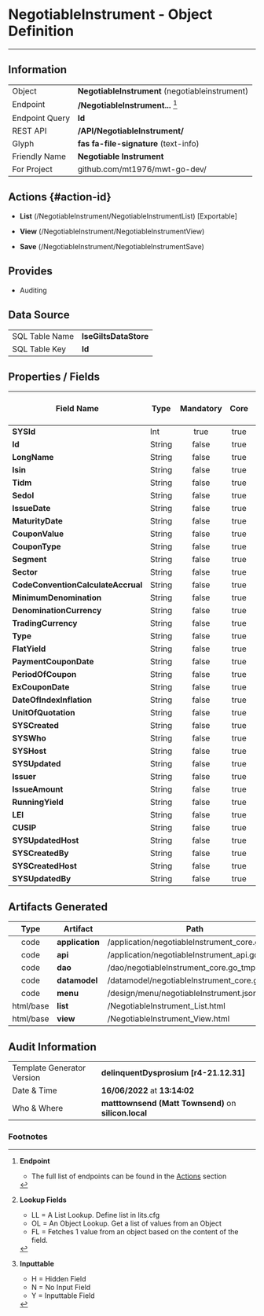# **NegotiableInstrument** - Object Definition
---
##  Information
|   |   |
|---|---|
|Object         |**NegotiableInstrument** (negotiableinstrument) |
|Endpoint 	    |**/NegotiableInstrument...** [^1]|
|Endpoint Query |**Id**|
|REST API|**/API/NegotiableInstrument/**|
Glyph|**fas fa-file-signature** (text-info)
Friendly Name|**Negotiable Instrument**|
|For Project    |github.com/mt1976/mwt-go-dev/|

##  Actions {#action-id}
* **List** (/NegotiableInstrument/NegotiableInstrumentList) [Exportable]
* **View** (/NegotiableInstrument/NegotiableInstrumentView)

* **Save** (/NegotiableInstrument/NegotiableInstrumentSave)









##  Provides


* Auditing 




##  Data Source 
|   |   |
|---|---|
SQL Table Name       | **lseGiltsDataStore**
SQL Table Key | **Id**



##  Properties / Fields
| Field Name| Type | Mandatory | Core | Virtual | Overide | Lookup [^2]| Lookup Object      | Lookup Field Source         | Lookup Return Value                | Inputable [^3]|DB Column|Default Value| No Change | Callout | Internal |
| -- | --  | :--: | :--: | :--: |:--: |:--: |:--: |-- |-- |:--: |-- | --| :--: | :--: | :--: |
|**SYSId**|Int|true|true|false|false|||||NH|_id|0|false|false|true|
|**Id**|String|false|true|false|false|||||Y|id||false|false|false|
|**LongName**|String|false|true|false|false|||||Y|longName||false|false|false|
|**Isin**|String|false|true|false|false|||||Y|isin||false|false|false|
|**Tidm**|String|false|true|false|false|||||Y|tidm||false|false|false|
|**Sedol**|String|false|true|false|false|||||Y|sedol||false|false|false|
|**IssueDate**|String|false|true|false|false|||||Y|issueDate||false|false|false|
|**MaturityDate**|String|false|true|false|false|||||Y|maturityDate||false|false|false|
|**CouponValue**|String|false|true|false|false|||||Y|couponValue||false|false|false|
|**CouponType**|String|false|true|false|false|||||Y|couponType||false|false|false|
|**Segment**|String|false|true|false|false|||||Y|segment||false|false|false|
|**Sector**|String|false|true|false|false|||||Y|sector||false|false|false|
|**CodeConventionCalculateAccrual**|String|false|true|false|false|||||Y|codeConventionCalculateAccrual||false|false|false|
|**MinimumDenomination**|String|false|true|false|false|||||Y|minimumDenomination||false|false|false|
|**DenominationCurrency**|String|false|true|false|false|||||Y|denominationCurrency||false|false|false|
|**TradingCurrency**|String|false|true|false|false|||||Y|tradingCurrency||false|false|false|
|**Type**|String|false|true|false|false|||||Y|type||false|false|false|
|**FlatYield**|String|false|true|false|false|||||Y|flatYield||false|false|false|
|**PaymentCouponDate**|String|false|true|false|false|||||Y|paymentCouponDate||false|false|false|
|**PeriodOfCoupon**|String|false|true|false|false|||||Y|periodOfCoupon||false|false|false|
|**ExCouponDate**|String|false|true|false|false|||||Y|exCouponDate||false|false|false|
|**DateOfIndexInflation**|String|false|true|false|false|||||Y|dateOfIndexInflation||false|false|false|
|**UnitOfQuotation**|String|false|true|false|false|||||Y|unitOfQuotation||false|false|false|
|**SYSCreated**|String|false|true|false|false|||||NH|_created||false|false|true|
|**SYSWho**|String|false|true|false|false|||||NH|_who||false|false|true|
|**SYSHost**|String|false|true|false|false|||||NH|_host||false|false|true|
|**SYSUpdated**|String|false|true|false|false|||||NH|_updated||false|false|true|
|**Issuer**|String|false|true|false|false|||||Y|issuer||false|false|false|
|**IssueAmount**|String|false|true|false|false|||||Y|issueAmount||false|false|false|
|**RunningYield**|String|false|true|false|false|||||Y|runningYield||false|false|false|
|**LEI**|String|false|true|false|false|||||Y|LEI||false|false|false|
|**CUSIP**|String|false|true|false|false|||||Y|CUSIP||false|false|false|
|**SYSUpdatedHost**|String|false|true|false|false|||||NH|_updatedHost||false|false|true|
|**SYSCreatedBy**|String|false|true|false|false|||||NH|_createdBy||false|false|true|
|**SYSCreatedHost**|String|false|true|false|false|||||NH|_createdHost||false|false|true|
|**SYSUpdatedBy**|String|false|true|false|false|||||NH|_updatedBy||false|false|true|


##  Artifacts Generated
| Type | Artifact | Path|
| :--: | -- | -- |
| code | **application** | /application/negotiableInstrument_core.go_tmp |
| code | **api** | /application/negotiableInstrument_api.go_tmp |
| code | **dao** | /dao/negotiableInstrument_core.go_tmp |
| code | **datamodel** | /datamodel/negotiableInstrument_core.go_tmp |
| code | **menu** | /design/menu/negotiableInstrument.json_tmp |
| html/base | **list** | /NegotiableInstrument_List.html |
| html/base | **view** | /NegotiableInstrument_View.html |


## Audit Information
|   |   |
|---|---|
Template Generator Version   | **delinquentDysprosium [r4-21.12.31]**
Date & Time		     | **16/06/2022** at **13:14:02**
Who & Where		     | **matttownsend (Matt Townsend)** on **silicon.local**

### Footnotes
[^1]: **Endpoint**
    * The full list of endpoints can be found in the [Actions](#action-id) section
[^2]: **Lookup Fields**
    * LL = A List Lookup. Define list in lits.cfg
    * OL = An Object Lookup. Get a list of values from an Object
    * FL = Fetches 1 value from an object based on the content of the field. 
[^3]: **Inputtable**   
    * H = Hidden Field
    * N = No Input Field
    * Y = Inputtable Field